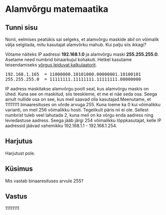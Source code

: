 # Alamvõrgu matemaatika

## Tunni sisu

Nonii, eelmises peatükis sai selgeks, et alamvõrgu maskide abil on võimalik välja selgitada, mitu kasutajat alamvõrku mahub. Kui palju siis ikkagi?

Võtame näiteks IP aadressi <b>192.168.1.0</b> ja alamvõrgu maski <b>255.255.255.0</b>. Asetame need numbrid binaarkujul kohakuti. Hetkel kasutame teisendamiseks [võrgus leiduvat kalkulaatorit](http://jodies.de/ipcalc).

<pre>
192.168.1.165  = 11000000.10101000.00000001.10100101
255.255.255.0  = 11111111.11111111.11111111.00000000
</pre>

IP aadress maskitakse alamvõrgu poolt seal, kus alamvõrgu maskis on ühed. Kuna see on maskitud, siis teeskleme, et me ei näe seda osa. Seega ainult nullide osa on see, kus meil saavad olla kasutajad.Meenutame, et 11111111 binaaresituses on võrde arvuga 255. Kuna loeme ka 0 kui võimalikku varianti, on meil 256 võimalikku hosti. Tegelikult päris nii ei ole. Sellest numbrist tuleb veel lahutada 2, kuna meil on ka võrgu enda aadress ning leviedastuse aadress. Seega jääb järgi 254 võimalikku lõppkasutajat, kelle IP aadressid jäävad vahemikku 192.168.1.1 - 192.168.1.254.

## Harjutus

Harjutust pole.

## Küsimus

Mis vastab binaaresituses arvule 255?

## Vastus

11111111

